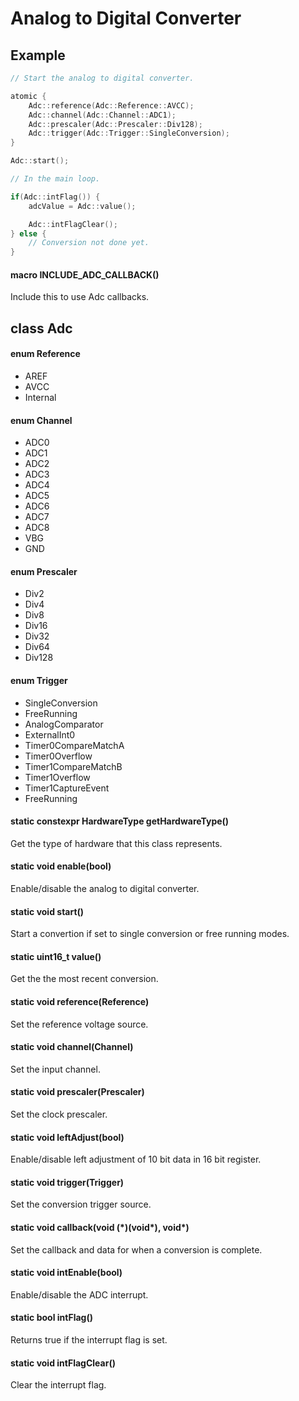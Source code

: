 # Analog to Digital Converter

## Example

```c++
// Start the analog to digital converter.

atomic {
    Adc::reference(Adc::Reference::AVCC);
    Adc::channel(Adc::Channel::ADC1);
    Adc::prescaler(Adc::Prescaler::Div128);
    Adc::trigger(Adc::Trigger::SingleConversion);
}

Adc::start();

// In the main loop.

if(Adc::intFlag()) {
    adcValue = Adc::value();

    Adc::intFlagClear();
} else {
    // Conversion not done yet.
}
```

#### macro INCLUDE_ADC_CALLBACK()
Include this to use Adc callbacks.

## class Adc

#### enum Reference
* AREF
* AVCC
* Internal

#### enum Channel
* ADC0
* ADC1
* ADC2
* ADC3
* ADC4
* ADC5
* ADC6
* ADC7
* ADC8
* VBG
* GND

#### enum Prescaler
* Div2
* Div4
* Div8
* Div16
* Div32
* Div64
* Div128

#### enum Trigger
* SingleConversion
* FreeRunning
* AnalogComparator
* ExternalInt0
* Timer0CompareMatchA
* Timer0Overflow
* Timer1CompareMatchB
* Timer1Overflow
* Timer1CaptureEvent
* FreeRunning

#### static constexpr HardwareType getHardwareType()
Get the type of hardware that this class represents.

#### static void enable(bool)
Enable/disable the analog to digital converter.

#### static void start()
Start a convertion if set to single conversion or free running modes.

#### static uint16_t value()
Get the the most recent conversion.

#### static void reference(Reference)
Set the reference voltage source.

#### static void channel(Channel)
Set the input channel.

#### static void prescaler(Prescaler)
Set the clock prescaler.

#### static void leftAdjust(bool)
Enable/disable left adjustment of 10 bit data in 16 bit register.

#### static void trigger(Trigger)
Set the conversion trigger source.

#### static void callback(void (\*)(void\*), void\*)
Set the callback and data for when a conversion is complete.

#### static void intEnable(bool)
Enable/disable the ADC interrupt.

#### static bool intFlag()
Returns true if the interrupt flag is set.

#### static void intFlagClear()
Clear the interrupt flag.
